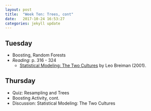 ```yaml
---
layout: post
title:  "Week Ten: Trees, cont"
date:   2017-10-24 16:53:27
categories: jekyll update
---
```


## Tuesday
- Boosting, Random Forests
- *Reading*: p. 316 - 324
    - [Statistical Modeling: The Two Cultures](https://projecteuclid.org/download/pdf_1/euclid.ss/1009213726) by Leo Breiman (2001).

## Thursday
- Quiz: Resampling and Trees
- Boosting Activity, cont.
- Discussion: Statistical Modeling: The Two Cultures
